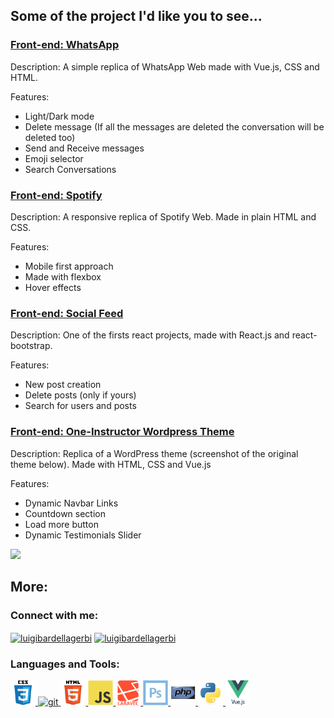 <h2>Some of the project I'd like you to see...</h2>
<h3><a href="https://twotimesgi.github.io/vue-boolzapp/index.html">Front-end: WhatsApp</a></h3>
<p>Description: A simple replica of WhatsApp Web made with Vue.js, CSS and HTML.</p>
<p>
Features:
  <ul>
    <li>Light/Dark mode</li>
    <li>Delete message (If all the messages are deleted the conversation will be deleted too)</li>
    <li>Send and Receive messages</li>
    <li>Emoji selector</li>
    <li>Search Conversations</li>
  </ul>
  </p>
  <h3><a href="https://twotimesgi.github.io/html-css-spotifyweb/index.html">
  Front-end: Spotify</a></h3>
  <p>Description: A responsive replica of Spotify Web. Made in plain HTML and CSS.</p>
   <p>
   Features:
  <ul>
    <li>Mobile first approach</li>
    <li>Made with flexbox</li>
    <li>Hover effects</li>
  </ul>
  </p>
  <p>
  <h3><a href="https://twotimesgi.github.io/react-socialfeed/">Front-end: Social Feed</a></h3>
  <p>Description: One of the firsts react projects, made with React.js and react-bootstrap.</p>
  Features:
  <ul>
    <li>New post creation</li>
    <li>Delete posts (only if yours)</li>
    <li>Search for users and posts</li>
  </ul>
  </p>
   <p>
  <h3><a href="https://twotimesgi.github.io/react-socialfeed/">Front-end: One-Instructor Wordpress Theme</a></h3>
  <p>Description: Replica of a WordPress theme (screenshot of the original theme below). Made with HTML, CSS and Vue.js</p>
  Features:
  <ul>
    <li>Dynamic Navbar Links</li>
    <li>Countdown section</li>
    <li>Load more button</li>
    <li>Dynamic Testimonials Slider</li>
  </ul>
    <img style="width: 300px;" src="https://github.com/twotimesgi/twotimesgi/blob/main/screenshot.png?raw=true">
  </p>
</div>

<h2>More:</h2>
<h3 align="left">Connect with me:</h3>
<p align="left">
<a href="https://linkedin.com/in/luigibardellagerbi/" target="blank"><img align="center" src="https://raw.githubusercontent.com/rahuldkjain/github-profile-readme-generator/master/src/images/icons/Social/linked-in-alt.svg" alt="luigibardellagerbi" height="30" width="40" /></a>
<a href="https://instagram.com/luigibardellagerbi" target="blank"><img align="center" src="https://raw.githubusercontent.com/rahuldkjain/github-profile-readme-generator/master/src/images/icons/Social/instagram.svg" alt="luigibardellagerbi" height="30" width="40" /></a>
</p>

<h3 align="left">Languages and Tools:</h3>
<p align="left"> <a href="https://www.w3schools.com/css/" target="_blank" rel="noreferrer"> <img src="https://raw.githubusercontent.com/devicons/devicon/master/icons/css3/css3-original-wordmark.svg" alt="css3" width="40" height="40"/> </a> <a href="https://git-scm.com/" target="_blank" rel="noreferrer"> <img src="https://www.vectorlogo.zone/logos/git-scm/git-scm-icon.svg" alt="git" width="40" height="40"/> </a> <a href="https://www.w3.org/html/" target="_blank" rel="noreferrer"> <img src="https://raw.githubusercontent.com/devicons/devicon/master/icons/html5/html5-original-wordmark.svg" alt="html5" width="40" height="40"/> </a> <a href="https://developer.mozilla.org/en-US/docs/Web/JavaScript" target="_blank" rel="noreferrer"> <img src="https://raw.githubusercontent.com/devicons/devicon/master/icons/javascript/javascript-original.svg" alt="javascript" width="40" height="40"/> </a> <a href="https://laravel.com/" target="_blank" rel="noreferrer"> <img src="https://raw.githubusercontent.com/devicons/devicon/master/icons/laravel/laravel-plain-wordmark.svg" alt="laravel" width="40" height="40"/> </a> <a href="https://www.photoshop.com/en" target="_blank" rel="noreferrer"> <img src="https://raw.githubusercontent.com/devicons/devicon/master/icons/photoshop/photoshop-line.svg" alt="photoshop" width="40" height="40"/> </a> <a href="https://www.php.net" target="_blank" rel="noreferrer"> <img src="https://raw.githubusercontent.com/devicons/devicon/master/icons/php/php-original.svg" alt="php" width="40" height="40"/> </a> <a href="https://www.python.org" target="_blank" rel="noreferrer"> <img src="https://raw.githubusercontent.com/devicons/devicon/master/icons/python/python-original.svg" alt="python" width="40" height="40"/> </a> <a href="https://vuejs.org/" target="_blank" rel="noreferrer"> <img src="https://raw.githubusercontent.com/devicons/devicon/master/icons/vuejs/vuejs-original-wordmark.svg" alt="vuejs" width="40" height="40"/> </a> </p>
